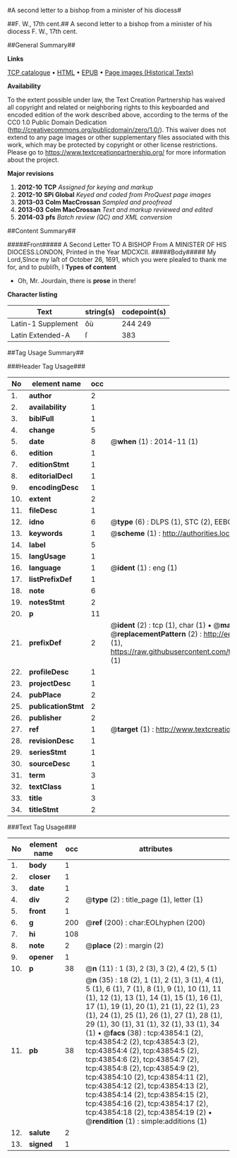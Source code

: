 #A second letter to a bishop from a minister of his diocess#

##F. W., 17th cent.##
A second letter to a bishop from a minister of his diocess
F. W., 17th cent.

##General Summary##

**Links**

[TCP catalogue](http://www.ota.ox.ac.uk/tcp/)  • 
[HTML](http://tei.it.ox.ac.uk/tcp/Texts-HTML/free/A66/A66232.html)  • 
[EPUB](http://tei.it.ox.ac.uk/tcp/Texts-EPUB/free/A66/A66232.epub) • 
[Page images (Historical Texts)](https://historicaltexts.jisc.ac.uk/eebo-09626483e)

**Availability**

To the extent possible under law, the Text Creation Partnership has waived all copyright and related or neighboring rights to this keyboarded and encoded edition of the work described above, according to the terms of the CC0 1.0 Public Domain Dedication (http://creativecommons.org/publicdomain/zero/1.0/). This waiver does not extend to any page images or other supplementary files associated with this work, which may be protected by copyright or other license restrictions. Please go to https://www.textcreationpartnership.org/ for more information about the project.

**Major revisions**

1. __2012-10__ __TCP__ *Assigned for keying and markup*
1. __2012-10__ __SPi Global__ *Keyed and coded from ProQuest page images*
1. __2013-03__ __Colm MacCrossan__ *Sampled and proofread*
1. __2013-03__ __Colm MacCrossan__ *Text and markup reviewed and edited*
1. __2014-03__ __pfs__ *Batch review (QC) and XML conversion*

##Content Summary##

#####Front#####
A Second Letter TO A BISHOP From A MINISTER OF HIS DIOCESS.LONDON, Printed in the Year MDCXCII.
#####Body#####
My Lord,SInce my laſt of October 26, 1691, which you were pleaſed to thank me for, and to publiſh, I
**Types of content**

  * Oh, Mr. Jourdain, there is **prose** in there!

**Character listing**


|Text|string(s)|codepoint(s)|
|---|---|---|
|Latin-1 Supplement|ôù|244 249|
|Latin Extended-A|ſ|383|

##Tag Usage Summary##

###Header Tag Usage###

|No|element name|occ|attributes|
|---|---|---|---|
|1.|__author__|2||
|2.|__availability__|1||
|3.|__biblFull__|1||
|4.|__change__|5||
|5.|__date__|8| @__when__ (1) : 2014-11 (1)|
|6.|__edition__|1||
|7.|__editionStmt__|1||
|8.|__editorialDecl__|1||
|9.|__encodingDesc__|1||
|10.|__extent__|2||
|11.|__fileDesc__|1||
|12.|__idno__|6| @__type__ (6) : DLPS (1), STC (2), EEBO-CITATION (1), OCLC (1), VID (1)|
|13.|__keywords__|1| @__scheme__ (1) : http://authorities.loc.gov/ (1)|
|14.|__label__|5||
|15.|__langUsage__|1||
|16.|__language__|1| @__ident__ (1) : eng (1)|
|17.|__listPrefixDef__|1||
|18.|__note__|6||
|19.|__notesStmt__|2||
|20.|__p__|11||
|21.|__prefixDef__|2| @__ident__ (2) : tcp (1), char (1)  •  @__matchPattern__ (2) : ([0-9\-]+):([0-9IVX]+) (1), (.+) (1)  •  @__replacementPattern__ (2) : http://eebo.chadwyck.com/downloadtiff?vid=$1&page=$2 (1), https://raw.githubusercontent.com/textcreationpartnership/Texts/master/tcpchars.xml#$1 (1)|
|22.|__profileDesc__|1||
|23.|__projectDesc__|1||
|24.|__pubPlace__|2||
|25.|__publicationStmt__|2||
|26.|__publisher__|2||
|27.|__ref__|1| @__target__ (1) : http://www.textcreationpartnership.org/docs/. (1)|
|28.|__revisionDesc__|1||
|29.|__seriesStmt__|1||
|30.|__sourceDesc__|1||
|31.|__term__|3||
|32.|__textClass__|1||
|33.|__title__|3||
|34.|__titleStmt__|2||


###Text Tag Usage###

|No|element name|occ|attributes|
|---|---|---|---|
|1.|__body__|1||
|2.|__closer__|1||
|3.|__date__|1||
|4.|__div__|2| @__type__ (2) : title_page (1), letter (1)|
|5.|__front__|1||
|6.|__g__|200| @__ref__ (200) : char:EOLhyphen (200)|
|7.|__hi__|108||
|8.|__note__|2| @__place__ (2) : margin (2)|
|9.|__opener__|1||
|10.|__p__|38| @__n__ (11) : 1 (3), 2 (3), 3 (2), 4 (2), 5 (1)|
|11.|__pb__|38| @__n__ (35) : 18 (2), 1 (1), 2 (1), 3 (1), 4 (1), 5 (1), 6 (1), 7 (1), 8 (1), 9 (1), 10 (1), 11 (1), 12 (1), 13 (1), 14 (1), 15 (1), 16 (1), 17 (1), 19 (1), 20 (1), 21 (1), 22 (1), 23 (1), 24 (1), 25 (1), 26 (1), 27 (1), 28 (1), 29 (1), 30 (1), 31 (1), 32 (1), 33 (1), 34 (1)  •  @__facs__ (38) : tcp:43854:1 (2), tcp:43854:2 (2), tcp:43854:3 (2), tcp:43854:4 (2), tcp:43854:5 (2), tcp:43854:6 (2), tcp:43854:7 (2), tcp:43854:8 (2), tcp:43854:9 (2), tcp:43854:10 (2), tcp:43854:11 (2), tcp:43854:12 (2), tcp:43854:13 (2), tcp:43854:14 (2), tcp:43854:15 (2), tcp:43854:16 (2), tcp:43854:17 (2), tcp:43854:18 (2), tcp:43854:19 (2)  •  @__rendition__ (1) : simple:additions (1)|
|12.|__salute__|2||
|13.|__signed__|1||
